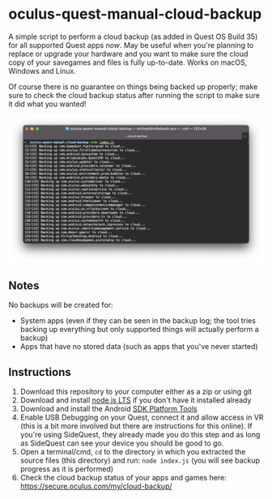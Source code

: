 # oculus-quest-manual-cloud-backup

A simple script to perform a cloud backup (as added in Quest OS Build 35) for all supported Quest apps _now_. May be useful when you're planning to replace or upgrade your hardware and you want to make sure the cloud copy of your savegames and files is fully up-to-date. Works on macOS, Windows and Linux.

Of course there is no guarantee on things being backed up properly; make sure to check the cloud backup status after running the script to make sure it did what you wanted!

![screenshot](screenshot.png)

## Notes

No backups will be created for:

- System apps (even if they can be seen in the backup log; the tool tries backing up everything but only supported things will actually perform a backup)
- Apps that have no stored data (such as apps that you've never started)

## Instructions

1. Download this repository to your computer either as a zip or using git
1. Download and install [node.js LTS](https://nodejs.org/en/) if you don't have it installed already
2. Download and install the Android [SDK Platform Tools](https://developer.android.com/studio/releases/platform-tools)
3. Enable USB Debugging on your Quest, connect it and allow access in VR (this is a bit more involved but there are instructions for this online). If you're using SideQuest, they already made you do this step and as long as SideQuest can see your device you should be good to go.
4. Open a terminal/cmd, `cd` to the directory in which you extracted the source files (this directory) and run: `node index.js` (you will see backup progress as it is performed)
5. Check the cloud backup status of your apps and games here: https://secure.oculus.com/my/cloud-backup/
